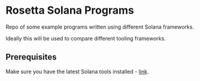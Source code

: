 # Rosetta Solana Programs

Repo of some example programs written using different Solana frameworks.

Ideally this will be used to compare different tooling frameworks.

## Prerequisites

Make sure you have the latest Solana tools installed - [link](https://docs.solana.com/cli/install-solana-cli-tools).
